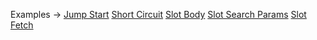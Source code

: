 <p class="ExampleLinks">Examples <span class="ExampleLinksTitleSeparator">-></span> <a href="../../examples/anyware/anyware_jump-start__jump-start">Jump Start</a> <span class="ExampleLinksSeparator"></span> <a href="../../examples/anyware/anyware_short-circuit__short-circuit">Short Circuit</a> <span class="ExampleLinksSeparator"></span> <a href="../../examples/anyware/anyware_slot_slot-body__slot-body">Slot Body</a> <span class="ExampleLinksSeparator"></span> <a href="../../examples/anyware/anyware_slot_slot-body__slot-search-params">Slot Search Params</a> <span class="ExampleLinksSeparator"></span> <a href="../../examples/anyware/anyware_slot_slot-fetch__slot-fetch">Slot Fetch</a></p>
